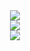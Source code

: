 <div align="center">
    <img src="https://metrics.lecoq.io/lzxqaq?template=classic&config.timezone=Asia%2FShanghai">
</div>
<div align="center">
    <img  src="https://github-readme-stats.vercel.app/api/top-langs/?username=lzxqaq&hide_title=true&hide_border=true&layout=compact&langs_count=6&text_color=000&icon_color=fff&bg_color=0,52fa5a,4dfcff,c64dff&theme=graywhite" />
</div>

<div align="center">
    <img  src="https://visitor-badge.glitch.me/badge?page_id=lzxqaq" />
</div>
